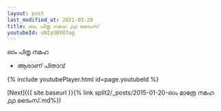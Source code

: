 ```yaml
---
layout: post
last_modified_at: 2021-03-29
title: ഓം പിതൃ നമഹ ൧൧ ടൈംസ്
youtubeId: oNIyUBYO7ag
---
```

 
 
 ഓം പിതൃ നമഹ 
 
 -  ആരാണ് പിതാവ് 
 
  
 
  
 
 
 
 
 
 


{% include youtubePlayer.html id=page.youtubeId %}
 
[Next]({{ site.baseurl }}{% link  split2/_posts/2015-01-20-ഓം മാത്രേ നമഹ ൧൧ ടൈംസ്.md%})
 
